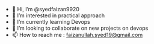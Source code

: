 - 👋 Hi, I’m @syedfaizan9920
- 👀 I’m interested in practical approach
- 🌱 I’m currently learning Devops
- 💞️ I’m looking to collaborate on new projects on devops
- 📫 How to reach me : faizanullah.syed19@gmail.com



<!---
syedfaizan9920/syedfaizan9920 is a ✨ special ✨ repository because its `README.md` (this file) appears on your GitHub profile.
You can click the Preview link to take a look at your changes.
--->

